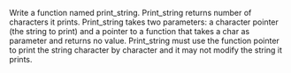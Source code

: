 Write a function named print_string. Print_string returns number of characters it prints. Print_string takes two parameters: a character pointer (the string to print) and a pointer to a function that takes a char as parameter and returns no value. Print_string must use the function pointer to print the string character by character and it may not modify the string it prints.

 
